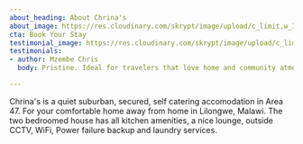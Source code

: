 ```yaml
---
about_heading: About Chrina's
about_image: https://res.cloudinary.com/skrypt/image/upload/c_limit,w_1240,dpr_auto,f_auto/v1594313536/chrinas/WhatsApp_Image_2020-06-28_at_17.08.26_vilttp.jpg
cta: Book Your Stay
testimonial_image: https://res.cloudinary.com/skrypt/image/upload/c_limit,w_1240,dpr_auto,f_auto/v1594313536/chrinas/WhatsApp_Image_2020-06-28_at_17.08.26_vilttp.jpg
testimonials:
- author: Mzembe Chris
  body: Pristine. Ideal for travelers that love home and community atmosphere.

---
```

Chrina's is a quiet suburban, secured, self catering accomodation in Area 47. For your comfortable home away from home in Lilongwe, Malawi. The two bedroomed house has all kitchen amenities, a nice lounge, outside CCTV, WiFi, Power failure backup and laundry services.